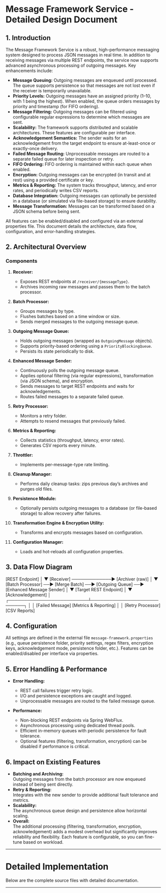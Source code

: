 # Message Framework Service - Detailed Design Document

## 1. Introduction

The Message Framework Service is a robust, high-performance messaging system designed to process JSON messages in real time. In addition to receiving messages via multiple REST endpoints, the service now supports advanced asynchronous processing of outgoing messages. Key enhancements include:

- **Message Queuing:** Outgoing messages are enqueued until processed. The queue supports persistence so that messages are not lost even if the receiver is temporarily unavailable.
- **Priority Levels:** Outgoing messages have an assigned priority (1–10, with 1 being the highest). When enabled, the queue orders messages by priority and timestamp (for FIFO ordering).
- **Message Filtering:** Outgoing messages can be filtered using configurable regular expressions to determine which messages are sent.
- **Scalability:** The framework supports distributed and scalable architectures. These features are configurable per interface.
- **Acknowledgement Semantics:** The sender waits for an acknowledgement from the target endpoint to ensure at-least-once or exactly-once delivery.
- **Failed Message Routing:** Unprocessable messages are routed to a separate failed queue for later inspection or retry.
- **FIFO Ordering:** FIFO ordering is maintained within each queue when enabled.
- **Encryption:** Outgoing messages can be encrypted (in transit and at rest) using a provided certificate or key.
- **Metrics & Reporting:** The system tracks throughput, latency, and error rates, and periodically writes CSV reports.
- **Database Integration:** Outgoing messages can optionally be persisted in a database (or simulated via file-based storage) to ensure durability.
- **Message Transformation:** Messages can be transformed based on a JSON schema before being sent.

All features can be enabled/disabled and configured via an external properties file. This document details the architecture, data flow, configuration, and error-handling strategies.

## 2. Architectural Overview

### Components

1. **Receiver:**
    - Exposes REST endpoints at `/receiver/{messageType}`.
    - Archives incoming raw messages and passes them to the batch processor.

2. **Batch Processor:**
    - Groups messages by type.
    - Flushes batches based on a time window or size.
    - Sends merged messages to the outgoing message queue.

3. **Outgoing Message Queue:**
    - Holds outgoing messages (wrapped as `OutgoingMessage` objects).
    - Supports priority-based ordering using a `PriorityBlockingQueue`.
    - Persists its state periodically to disk.

4. **Enhanced Message Sender:**
    - Continuously polls the outgoing message queue.
    - Applies optional filtering (via regular expressions), transformation (via JSON schema), and encryption.
    - Sends messages to target REST endpoints and waits for acknowledgements.
    - Routes failed messages to a separate failed queue.

5. **Retry Processor:**
    - Monitors a retry folder.
    - Attempts to resend messages that previously failed.

6. **Metrics & Reporting:**
    - Collects statistics (throughput, latency, error rates).
    - Generates CSV reports every minute.

7. **Throttler:**
    - Implements per-message-type rate limiting.

8. **Cleanup Manager:**
    - Performs daily cleanup tasks: zips previous day’s archives and purges old files.

9. **Persistence Module:**
    - Optionally persists outgoing messages to a database (or file-based storage) to allow recovery after failures.

10. **Transformation Engine & Encryption Utility:**
    - Transforms and encrypts messages based on configuration.

11. **Configuration Manager:**
    - Loads and hot-reloads all configuration properties.

## 3. Data Flow Diagram

[REST Endpoint] │ ▼ [Receiver] ─────────────► [Archiver (raw)] │ ▼ [Batch Processor] ──► [Merge Batch] ──► [Outgoing Queue] ──► [Enhanced Message Sender] │ ▼ [Target REST Endpoint] │ ▼ [Acknowledgement] │ ┌──────────────────────────┴────────────────────────────┐ │ │ [Failed Message] [Metrics & Reporting] │ │ [Retry Processor] [CSV Reports]


## 4. Configuration

All settings are defined in the external file `message-framework.properties` (e.g., queue persistence folder, priority settings, regex filters, encryption keys, acknowledgement mode, persistence folder, etc.). Features can be enabled/disabled per interface via properties.

## 5. Error Handling & Performance

- **Error Handling:**
    - REST call failures trigger retry logic.
    - I/O and persistence exceptions are caught and logged.
    - Unprocessable messages are routed to the failed message queue.

- **Performance:**
    - Non-blocking REST endpoints via Spring WebFlux.
    - Asynchronous processing using dedicated thread pools.
    - Efficient in-memory queues with periodic persistence for fault tolerance.
    - Optional features (filtering, transformation, encryption) can be disabled if performance is critical.

## 6. Impact on Existing Features

- **Batching and Archiving:**  
  Outgoing messages from the batch processor are now enqueued instead of being sent directly.
- **Retry & Reporting:**  
  Integrates with the new sender to provide additional fault tolerance and metrics.
- **Scalability:**  
  The asynchronous queue design and persistence allow horizontal scaling.
- **Overall:**  
  The additional processing (filtering, transformation, encryption, acknowledgement) adds a modest overhead but significantly improves reliability and flexibility. Each feature is configurable, so you can fine-tune based on workload.

---

# Detailed Implementation

Below are the complete source files with detailed documentation.

---